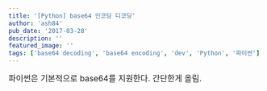 ```yaml
---
title: '[Python] base64 인코딩 디코딩'
author: 'ash84'
pub_date: '2017-03-28'
description: ''
featured_image: ''
tags: ['base64 decoding', 'base64 encoding', 'dev', 'Python', '파이썬']
---
```



<script src="https://gist.github.com/4282598.js"></script>

<span style="font-size: 12pt;">파이썬은 기본적으로 base64를 지원한다. 간단한게 올림. </span>




